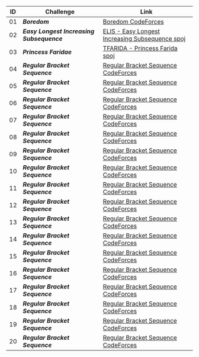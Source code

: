 | ID | Challenge | Link |
|--|------------------ | ------------------|
|01| ***Boredom***  | [Boredom CodeForces](https://codeforces.com/contest/455/problem/A)|
|02| ***Easy Longest Increasing Subsequence***  | [ELIS - Easy Longest Increasing Subsequence spoj](https://www.spoj.com/problems/ELIS/)|
|03| ***Princess Faridae***  | [TFARIDA - Princess Farida spoj](https://www.spoj.com/problems/FARIDA/en/)|
|04| ***Regular Bracket Sequence***  | [Regular Bracket Sequence CodeForces](https://codeforces.com/contest/1092/problem/D1)|
|05| ***Regular Bracket Sequence***  | [Regular Bracket Sequence CodeForces](https://codeforces.com/contest/1092/problem/D1)|
|06| ***Regular Bracket Sequence***  | [Regular Bracket Sequence CodeForces](https://codeforces.com/contest/1092/problem/D1)|
|07| ***Regular Bracket Sequence***  | [Regular Bracket Sequence CodeForces](https://codeforces.com/contest/1092/problem/D1)|
|08| ***Regular Bracket Sequence***  | [Regular Bracket Sequence CodeForces](https://codeforces.com/contest/1092/problem/D1)|
|09| ***Regular Bracket Sequence***  | [Regular Bracket Sequence CodeForces](https://codeforces.com/contest/1092/problem/D1)|
|10| ***Regular Bracket Sequence***  | [Regular Bracket Sequence CodeForces](https://codeforces.com/contest/1092/problem/D1)|
|11| ***Regular Bracket Sequence***  | [Regular Bracket Sequence CodeForces](https://codeforces.com/contest/1092/problem/D1)|
|12| ***Regular Bracket Sequence***  | [Regular Bracket Sequence CodeForces](https://codeforces.com/contest/1092/problem/D1)|
|13| ***Regular Bracket Sequence***  | [Regular Bracket Sequence CodeForces](https://codeforces.com/contest/26/problem/B)|
|14| ***Regular Bracket Sequence***  | [Regular Bracket Sequence CodeForces](https://codeforces.com/contest/1092/problem/D1)|
|15| ***Regular Bracket Sequence***  | [Regular Bracket Sequence CodeForces](https://codeforces.com/contest/1092/problem/D1)|
|16| ***Regular Bracket Sequence***  | [Regular Bracket Sequence CodeForces](https://codeforces.com/contest/1092/problem/D1)|
|17| ***Regular Bracket Sequence***  | [Regular Bracket Sequence CodeForces](https://codeforces.com/contest/1092/problem/D1)|
|18| ***Regular Bracket Sequence***  | [Regular Bracket Sequence CodeForces](https://codeforces.com/contest/1092/problem/D1)|
|19| ***Regular Bracket Sequence***  | [Regular Bracket Sequence CodeForces](https://codeforces.com/contest/1092/problem/D1)|
|20| ***Regular Bracket Sequence***  | [Regular Bracket Sequence CodeForces](https://codeforces.com/contest/1092/problem/D1)|
